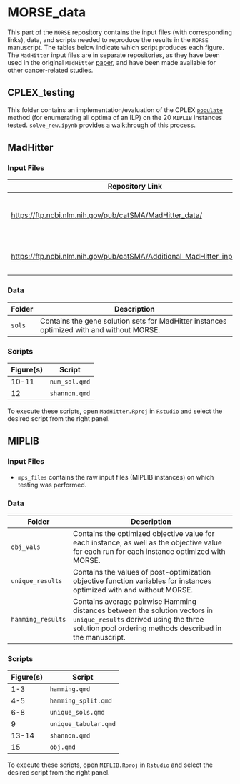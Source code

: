 # MORSE_data
This part of the `MORSE` repository contains the input files (with corresponding links), data, and scripts needed to reproduce the results in the `MORSE` manuscript. The tables below indicate which script produces each figure. The `MadHitter` input files are in separate repositories, as they have been used in the original `MadHitter` [paper](https://www.nature.com/articles/s41467-022-29154-2), and have been made available for other cancer-related studies.

## CPLEX_testing
This folder contains an implementation/evaluation of the CPLEX [`populate`](https://www.ibm.com/docs/en/icos/22.1.1?topic=pool-algorithm-populate-procedure) method (for enumerating all optima of an ILP) on the 20 `MIPLIB` instances tested. `solve_new.ipynb` provides a walkthrough of this process.


## MadHitter

### Input Files
|Repository Link|Datasets|
|---------------|--------|
|https://ftp.ncbi.nlm.nih.gov/pub/catSMA/MadHitter_data/|`EMTAB6149`, `GSE103322`, `GSE70630`, `GSE84465`, `GSE89567`|
|https://ftp.ncbi.nlm.nih.gov/pub/catSMA/Additional_MadHitter_input_files/|`GSE117570`, `GSE127465`, `GSE147082`, `GSE162708`|

### Data
|Folder|Description|
|------|-----------|
|`sols`|Contains the gene solution sets for MadHitter instances optimized with and without MORSE.| 

### Scripts
|Figure(s)|Script|
|---------|------|
|10-11     |`num_sol.qmd`|
|12       |`shannon.qmd`|

To execute these scripts, open `MadHitter.Rproj` in `Rstudio` and select the desired script from the right panel.


## MIPLIB

### Input Files
- `mps_files` contains the raw input files (MIPLIB instances) on which testing was performed.

### Data
|Folder|Description|
|------|-----------|
|`obj_vals`|Contains the optimized objective value for each instance, as well as the objective value for each run for each instance optimized with MORSE. 
|`unique_results`| Contains the values of post-optimization objective function variables for instances optimized with and without MORSE.|
|`hamming_results`| Contains average pairwise Hamming distances between the solution vectors in `unique_results` derived using the three solution pool ordering methods described in the manuscript.|


### Scripts
|Figure(s)|Script|
|---------|------|
|1-3      |`hamming.qmd`|
|4-5      |`hamming_split.qmd`|
|6-8      |`unique_sols.qmd`|
|9        |`unique_tabular.qmd`|
|13-14    |`shannon.qmd`|
|15       |`obj.qmd`|

To execute these scripts, open `MIPLIB.Rproj` in `Rstudio` and select the desired script from the right panel.